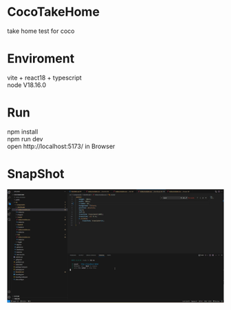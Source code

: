 # CocoTakeHome
take home test for coco
# Enviroment
vite + react18 + typescript  
node V18.16.0
# Run
npm install  
npm run dev  
open http://localhost:5173/ in Browser
# SnapShot
![snapshot](./snap.gif)